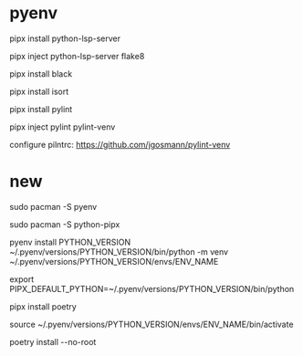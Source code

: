 # pyenv

pipx install python-lsp-server

pipx inject python-lsp-server flake8

pipx install black

pipx install isort

pipx install pylint

pipx inject pylint pylint-venv

configure pilntrc:
https://github.com/jgosmann/pylint-venv

# new 
sudo pacman -S pyenv

sudo pacman -S python-pipx

pyenv install PYTHON_VERSION
~/.pyenv/versions/PYTHON_VERSION/bin/python -m venv ~/.pyenv/versions/PYTHON_VERSION/envs/ENV_NAME

export PIPX_DEFAULT_PYTHON=~/.pyenv/versions/PYTHON_VERSION/bin/python

pipx install poetry

source ~/.pyenv/versions/PYTHON_VERSION/envs/ENV_NAME/bin/activate

poetry install --no-root
